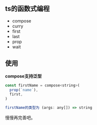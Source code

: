 ## ts的函数式编程

- compose
- curry
- first
- last
- prop
- wait

## 使用

<b>compose支持泛型</b>

```javascript
const firstName = compose<string>(
  prop(`name`),
  first,
)

firstName的类型为 (args: any[]) => string
```

慢慢再完善吧。